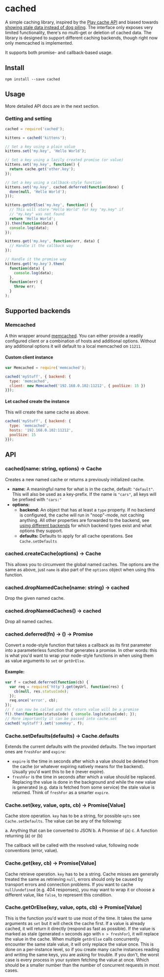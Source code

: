 # cached

A simple caching library, inspired by the [Play cache API](http://www.playframework.com/documentation/2.2.x/ScalaCache) and biased towards [showing stale data instead of dog piling](http://highscalability.com/strategy-break-memcache-dog-pile).
The interface only exposes very limited functionality, there's no multi-get or deletion of cached data.
The library is designed to support different caching backends, though right now only memcached is implemented.

It supports both promise- and callback-based usage.

## Install

`npm install --save cached`

## Usage

More detailed API docs are in the next section.

### Getting and setting

```js
cached = require('cached');

kittens = cached('kittens');

// Set a key using a plain value
kittens.set('my.key', 'Hello World');

// Set a key using a lazily created promise (or value)
kittens.set('my.key', function() {
  return cache.get('other.key');
});

// Set a key using a callback-style function
kittens.set('my.key', cached.deferred(function(done) {
  done(null, 'Hello World');
}));

kittens.getOrElse('my.key', function() {
  // This will store "Hello World" for key "my.key" if
  // "my.key" was not found
  return 'Hello World';
}).then(function(data) {
  console.log(data);
});

kittens.get('my.key', function(err, data) {
  // Handle it the callback way
});

// Handle it the promise way
kittens.get('my.key').then(
  function(data) {
    console.log(data);
  },
  function(err) {
    throw err;
  }
);
```

## Supported backends

### Memcached

A thin wrapper around [memcached](https://github.com/3rd-Eden/node-memcached).
You can either provide a readily configured client or a combination of hosts and additional options.
Without any additional options it will default to a local memcached on `11211`.

#### Custom client instance

```js
var Memcached = require('memcached');

cached('myStuff', { backend: {
  type: 'memcached',
  client: new Memcached('192.168.0.102:11212', { poolSize: 15 })
}});
```

#### Let cached create the instance

This will create the same cache as above.

```js
cached('myStuff', { backend: {
  type: 'memcached',
  hosts: '192.168.0.102:11212',
  poolSize: 15
}});
```

## API

### cached(name: string, options) -> Cache

Creates a new named cache or returns a previously initialized cache.

* **name:** A meaningful name for what is in the cache, default: `"default"`. This will also be used as a key-prefix. If the name is `"cars"`, all keys will be prefixed with `"cars:"`
* **options:**
  * **backend:** An object that has at least a `type` property. If no backend is configured, the cache will run in "noop"-mode, not caching anything. All other properties are forwarded to the backend, see [using different backends](#supported-backends) for which backend types exist and what options they support.
  * **defaults:** Defaults to apply for all cache operations. See `Cache.setDefaults`

### cached.createCache(options) -> Cache

This allows you to circumvent the global named caches. The options are the same as above, just `name` is also part of the `options` object when using this function.

### cached.dropNamedCache(name: string) -> cached

Drop the given named cache.

### cached.dropNamedCaches() -> cached

Drop all named caches.

### cached.deferred(fn) -> () -> Promise

Convert a node-style function that takes a callback as its first parameter into a parameterless function that generates a promise.
In other words: this is what you'd want to wrap your node-style functions in when using them as value arguments to `set` or `getOrElse`.

#### Example:

```js
var f = cached.deferred(function(cb) {
  var req = require('http').get(myUrl, function(res) {
    cb(null, res.statusCode);
  });
  req.once('error', cb);
});
// f can now be called and the return value will be a promise
f().then(function(statusCode) { console.log(statusCode); });
// More importantly it can be passed into cache.set
cached('myStuff').set('someKey', f);
```

### Cache.setDefaults(defaults) -> Cache.defaults

Extends the current defaults with the provided defaults.
The two important ones are `freshFor` and `expire`:

* `expire` is the time in seconds after which a value should be deleted from the cache (or whatever expiring natively means for the backend). Usually you'd want this to be `0` (never expire).
* `freshFor` is the time in seconds after which a value should be replaced. Replacing the value is done in the background and while the new value is generated (e.g. data is fetched from some service) the stale value is returned. Think of `freshFor` as a smarter `expire`.

### Cache.set(key, value, opts, cb) -> Promise[Value]

Cache store operation. `key` has to be a string, for possible `opts` see `Cache.setDefaults`.
The value can be any of the following:

a. Anything that can be converted to JSON
b. A Promise of (a)
c. A function returning (a) or (b)

The callback will be called with the resolved value, following node conventions (error, value).

### Cache.get(key, cb) -> Promise[Value]

Cache retrieve operation.
`key` has to be a string.
Cache misses are generally treated the same as retrieving `null`, errors should only be caused by transport errors and connection problems.
If you want to cache `null`/`undefined` (e.g. 404 responses), you may want to wrap it or choose a different value, like `false`, to represent this condition.

### Cache.getOrElse(key, value, opts, cb) -> Promise[Value]

This is the function you'd want to use most of the time.
It takes the same arguments as `set` but it will check the cache first.
If a value is already cached, it will return it directly (respond as fast as possible).
If the value is marked as stale (generated `n` seconds ago with `n > freshFor`), it will replace the value in the cache.
When multiple `getOrElse` calls concurrently encounter the same stale value, it will only replace the value once.
This is done on a per-instance level, so if you create many cache instances reading and writing the same keys, you are asking for trouble.
If you don't, the worst case is every process in your system fetching the value at once.
Which should be a smaller number than the number of concurrent requests in most cases.
